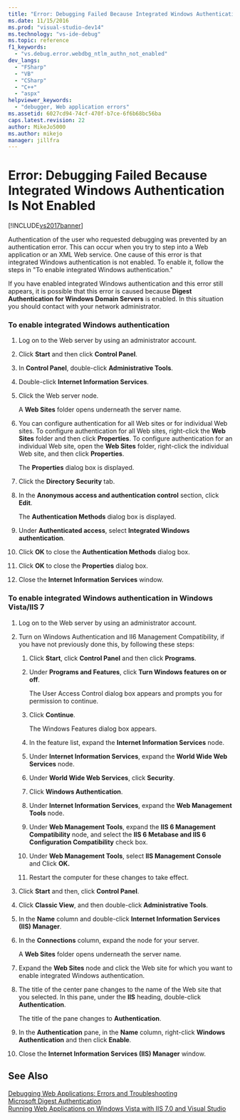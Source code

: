 ```yaml
---
title: "Error: Debugging Failed Because Integrated Windows Authentication Is Not Enabled | Microsoft Docs"
ms.date: 11/15/2016
ms.prod: "visual-studio-dev14"
ms.technology: "vs-ide-debug"
ms.topic: reference
f1_keywords: 
  - "vs.debug.error.webdbg_ntlm_authn_not_enabled"
dev_langs: 
  - "FSharp"
  - "VB"
  - "CSharp"
  - "C++"
  - "aspx"
helpviewer_keywords: 
  - "debugger, Web application errors"
ms.assetid: 6027cd94-74cf-470f-b7ce-6f6b68bc56ba
caps.latest.revision: 22
author: MikeJo5000
ms.author: mikejo
manager: jillfra
---
```

# Error: Debugging Failed Because Integrated Windows Authentication Is Not Enabled
[!INCLUDE[vs2017banner](../includes/vs2017banner.md)]

Authentication of the user who requested debugging was prevented by an authentication error. This can occur when you try to step into a Web application or an XML Web service. One cause of this error is that integrated Windows authentication is not enabled. To enable it, follow the steps in "To enable integrated Windows authentication."  
  
 If you have enabled integrated Windows authentication and this error still appears, it is possible that this error is caused because **Digest Authentication for Windows Domain Servers** is enabled. In this situation you should contact with your network administrator.  
  
### To enable integrated Windows authentication  
  
1. Log on to the Web server by using an administrator account.  
  
2. Click **Start** and then click **Control Panel**.  
  
3. In **Control Panel**, double-click **Administrative Tools**.  
  
4. Double-click **Internet Information Services**.  
  
5. Click the Web server node.  
  
     A **Web Sites** folder opens underneath the server name.  
  
6. You can configure authentication for all Web sites or for individual Web sites. To configure authentication for all Web sites, right-click the **Web Sites** folder and then click **Properties**. To configure authentication for an individual Web site, open the **Web Sites** folder, right-click the individual Web site, and then click **Properties**.  
  
     The **Properties** dialog box is displayed.  
  
7. Click the **Directory Security** tab.  
  
8. In the **Anonymous access and authentication control** section, click **Edit**.  
  
     The **Authentication Methods** dialog box is displayed.  
  
9. Under **Authenticated access**, select **Integrated Windows authentication**.  
  
10. Click **OK** to close the **Authentication Methods** dialog box.  
  
11. Click **OK** to close the **Properties** dialog box.  
  
12. Close the **Internet Information Services** window.  
  
### To enable integrated Windows authentication in Windows Vista/IIS 7  
  
1. Log on to the Web server by using an administrator account.  
  
2. Turn on Windows Authentication and II6 Management Compatibility, if you have not previously done this, by following these steps:  
  
    1. Click **Start**, click **Control Panel** and then click **Programs**.  
  
    2. Under **Programs and Features**, click **Turn Windows features on or off**.  
  
         The User Access Control dialog box appears and prompts you for permission to continue.  
  
    3. Click **Continue**.  
  
         The Windows Features dialog box appears.  
  
    4. In the feature list, expand the **Internet Information Services** node.  
  
    5. Under **Internet Information Services**, expand the **World Wide Web Services** node.  
  
    6. Under **World Wide Web Services**, click **Security**.  
  
    7. Click **Windows Authentication**.  
  
    8. Under **Internet Information Services**, expand the **Web Management Tools** node.  
  
    9. Under **Web Management Tools**, expand the **IIS 6 Management Compatibility** node, and select the **IIS 6 Metabase and IIS 6 Configuration Compatibility** check box.  
  
    10. Under **Web Management Tools**, select **IIS Management Console** and Click **OK.**  
  
    11. Restart the computer for these changes to take effect.  
  
3. Click **Start** and then, click **Control Panel**.  
  
4. Click **Classic View**, and then double-click **Administrative Tools**.  
  
5. In the **Name** column and double-click **Internet Information Services (IIS) Manager**.  
  
6. In the **Connections** column, expand the node for your server.  
  
     A **Web Sites** folder opens underneath the server name.  
  
7. Expand the **Web Sites** node and click the Web site for which you want to enable integrated Windows authentication.  
  
8. The title of the center pane changes to the name of the Web site that you selected. In this pane, under the **IIS** heading, double-click **Authentication**.  
  
     The title of the pane changes to **Authentication**.  
  
9. In the **Authentication** pane, in the **Name** column, right-click **Windows Authentication** and then click **Enable**.  
  
10. Close the **Internet Information Services (IIS) Manager** window.  
  
## See Also  
 [Debugging Web Applications: Errors and Troubleshooting](../debugger/debugging-web-applications-errors-and-troubleshooting.md)   
 [Microsoft Digest Authentication](http://go.microsoft.com/fwlink/?LinkId=77938)   
 [Running Web Applications on Windows Vista with IIS 7.0 and Visual Studio](https://msdn.microsoft.com/library/262a82ac-dd0e-4096-86c6-fb463e88be66)

